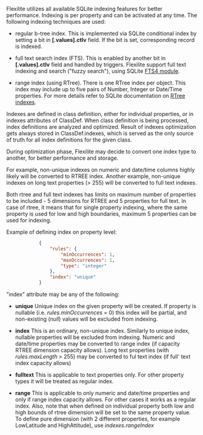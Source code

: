 Flexilite utilizes all available SQLite indexing features for better performance.
Indexing is per property and can be activated at any time.
The following indexing techniques are used:

* regular b-tree index. This is implemented via SQLite conditional index by setting a bit in **[.values].ctlv** field.
 If the bit is set, corresponding record is indexed.

* full text search index (FTS). This is enabled by another bit in **[.values].ctlv** field and handled by triggers.
Flexilite support full text indexing and search ("fuzzy search"), using
SQLite [FTS4 module](https://sqlite.org/fts3.html).

* range index (using RTree). There is one RTree index per object. This index may include up to five pairs of Number, Integer or Date/Time properties.
For more details refer to SQLite documentation on [RTree indexes](https://sqlite.org/rtree.html).

Indexes are defined in class definition, either for individual properties, or in indexes attributes of ClassDef.
When class definition is being processed, index definitions are analyzed and optimized.
Result of indexes optimization gets always stored in ClassDef.indexes, which is served as the only source
of truth for all index definitions for the given class.

During optimization phase, Flexilite may decide to convert one index type to another, 
for better performance and storage.

For example, non-unique indexes on numeric and date/time columns highly likely will be converted to
RTREE index. Another example, non-unique indexes on long text properties (> 255) will be converted to
full text indexes.

Both rtree and full text indexes has limits on maximum number of properties to be included - 5 dimensions for
RTREE and 5 properties for full text. In case of rtree, it means that for single property indexing, where
the same property is used for low and high boundaries, maximum 5 properties can be used for indexing.

Example of defining index on property level:

```json
			{
				"rules": {
					"minOccurrences": 1,
					"maxOccurrences": 1,
					"type": "integer"
				},
				"index": "unique"
			}
``` 

"index" attribute may be any of the following:

- **unique**
Unique index on the given property will be created. If property is nullable (i.e. _rules.minOccurrences_ = 0)
this index will be partial, and non-existing (_null_) values will be excluded from indexing.

- **index**
This is an ordinary, non-unique index. Similarly to unique index, nullable properties will be excluded from 
indexing. Numeric and date/time properties may be converted to range index (if capacity RTREE dimension
capacity allows). Long text properties (with _rules.maxLength_ > 255) may be converted to ful text index (if full'
text index capacity allows)

- **fulltext**
This is applicable to text properties only. For other property types it will be treated as regular index.

- **range**
This is applicable to only numeric and date/time properties and only if range index capacity allows.
For other cases it works as a regular index. Also, note that when defined on individual property
both low and high bounds of rtree dimension will be set to the same property value. To define pure dimension 
(with 2 different properties, for example LowLatitude and HighAttitude), use _indexes.rangeIndex_



